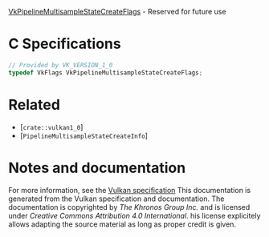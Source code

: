 [VkPipelineMultisampleStateCreateFlags](https://www.khronos.org/registry/vulkan/specs/1.3-extensions/man/html/VkPipelineMultisampleStateCreateFlags.html) - Reserved for future use

# C Specifications
```c
// Provided by VK_VERSION_1_0
typedef VkFlags VkPipelineMultisampleStateCreateFlags;
```

# Related
- [`crate::vulkan1_0`]
- [`PipelineMultisampleStateCreateInfo`]

# Notes and documentation
For more information, see the [Vulkan specification](https://www.khronos.org/registry/vulkan/specs/1.3-extensions/html/vkspec.html)
This documentation is generated from the Vulkan specification and documentation.
The documentation is copyrighted by *The Khronos Group Inc.* and is licensed under *Creative Commons Attribution 4.0 International*.
his license explicitely allows adapting the source material as long as proper credit is given.
        